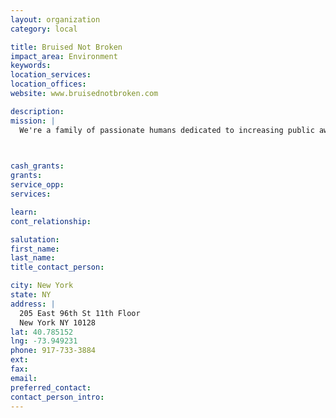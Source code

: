```yaml
---
layout: organization
category: local

title: Bruised Not Broken
impact_area: Environment
keywords: 
location_services: 
location_offices: 
website: www.bruisednotbroken.com

description: 
mission: |
  We're a family of passionate humans dedicated to increasing public awareness of Pit Bulls in high-kill shelters, and changing peoples' perceptions of this misunderstood breed.

  

cash_grants: 
grants: 
service_opp: 
services: 

learn: 
cont_relationship: 

salutation: 
first_name: 
last_name: 
title_contact_person: 

city: New York
state: NY
address: |
  205 East 96th St 11th Floor    
  New York NY 10128
lat: 40.785152
lng: -73.949231
phone: 917-733-3884
ext: 
fax: 
email: 
preferred_contact: 
contact_person_intro: 
---
```

